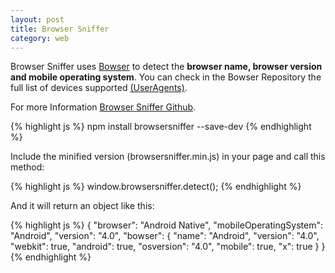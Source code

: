 ```yaml
---
layout: post
title: Browser Sniffer
category: web
---
```



Browser Sniffer uses <a href="https://github.com/ded/bowser" target="_blank">Bowser</a> to detect the **browser name, browser version and mobile operating system**.
You can check in the Bowser Repository the full list of devices supported <a href="https://github.com/ded/bowser/blob/master/src/useragents.js" target="_blank">(UserAgents)</a>.

For more Information
<a class="fa fa-github" target="_blank" href="https://github.com/yconoclast/browsersniffer">Browser Sniffer Github</a>.

{% highlight js %}
npm install browsersniffer --save-dev
{% endhighlight %}

Include the minified version (browsersniffer.min.js) in your page and call this method:

{% highlight js %}
window.browsersniffer.detect();
{% endhighlight %}

And it will return an object like this:

{% highlight js %}
{
  "browser": "Android Native",
  "mobileOperatingSystem": "Android",
  "version": "4.0",
  "bowser": {
    "name": "Android",
    "version": "4.0",
    "webkit": true,
    "android": true,
    "osversion": "4.0",
    "mobile": true,
    "x": true
  }
}
{% endhighlight %}

